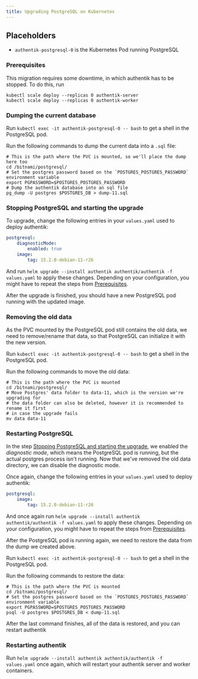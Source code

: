 ```yaml
---
title: Upgrading PostgreSQL on Kubernetes
---
```


## Placeholders

-   `authentik-postgresql-0` is the Kubernetes Pod running PostgreSQL

### Prerequisites

This migration requires some downtime, in which authentik has to be stopped. To do this, run

```shell
kubectl scale deploy --replicas 0 authentik-server
kubectl scale deploy --replicas 0 authentik-worker
```

### Dumping the current database

Run `kubectl exec -it authentik-postgresql-0 -- bash` to get a shell in the PostgreSQL pod.

Run the following commands to dump the current data into a `.sql` file:

```shell
# This is the path where the PVC is mounted, so we'll place the dump here too
cd /bitnami/postgresql/
# Set the postgres password based on the `POSTGRES_POSTGRES_PASSWORD` environment variable
export PGPASSWORD=$POSTGRES_POSTGRES_PASSWORD
# Dump the authentik database into an sql file
pg_dump -U postgres $POSTGRES_DB > dump-11.sql
```

### Stopping PostgreSQL and starting the upgrade

To upgrade, change the following entries in your `values.yaml` used to deploy authentik:

```yaml
postgresql:
    diagnosticMode:
        enabled: true
    image:
        tag: 15.2.0-debian-11-r26
```

And run `helm upgrade --install authentik authentik/authentik -f values.yaml` to apply these changes. Depending on your configuration, you might have to repeat the steps from [Prerequisites](#prerequisites).

After the upgrade is finished, you should have a new PostgreSQL pod running with the updated image.

### Removing the old data

As the PVC mounted by the PostgreSQL pod still contains the old data, we need to remove/rename that data, so that PostgreSQL can initialize it with the new version.

Run `kubectl exec -it authentik-postgresql-0 -- bash` to get a shell in the PostgreSQL pod.

Run the following commands to move the old data:

```shell
# This is the path where the PVC is mounted
cd /bitnami/postgresql/
# Move Postgres' data folder to data-11, which is the version we're upgrading for
# the data folder can also be deleted, however it is recommended to rename it first
# in case the upgrade fails
mv data data-11
```

### Restarting PostgreSQL

In the step [Stopping PostgreSQL and starting the upgrade](#stopping-postgresql-and-starting-the-upgrade), we enabled the _diagnostic mode_, which means the PostgreSQL pod is running, but the actual postgres process isn't running. Now that we've removed the old data directory, we can disable the diagnostic mode.

Once again, change the following entries in your `values.yaml` used to deploy authentik:

```yaml
postgresql:
    image:
        tag: 15.2.0-debian-11-r26
```

And once again run `helm upgrade --install authentik authentik/authentik -f values.yaml` to apply these changes. Depending on your configuration, you might have to repeat the steps from [Prerequisites](#prerequisites).

After the PostgreSQL pod is running again, we need to restore the data from the dump we created above.

Run `kubectl exec -it authentik-postgresql-0 -- bash` to get a shell in the PostgreSQL pod.

Run the following commands to restore the data:

```shell
# This is the path where the PVC is mounted
cd /bitnami/postgresql/
# Set the postgres password based on the `POSTGRES_POSTGRES_PASSWORD` environment variable
export PGPASSWORD=$POSTGRES_POSTGRES_PASSWORD
psql -U postgres $POSTGRES_DB < dump-11.sql
```

After the last command finishes, all of the data is restored, and you can restart authentik

### Restarting authentik

Run `helm upgrade --install authentik authentik/authentik -f values.yaml` once again, which will restart your authentik server and worker containers.
